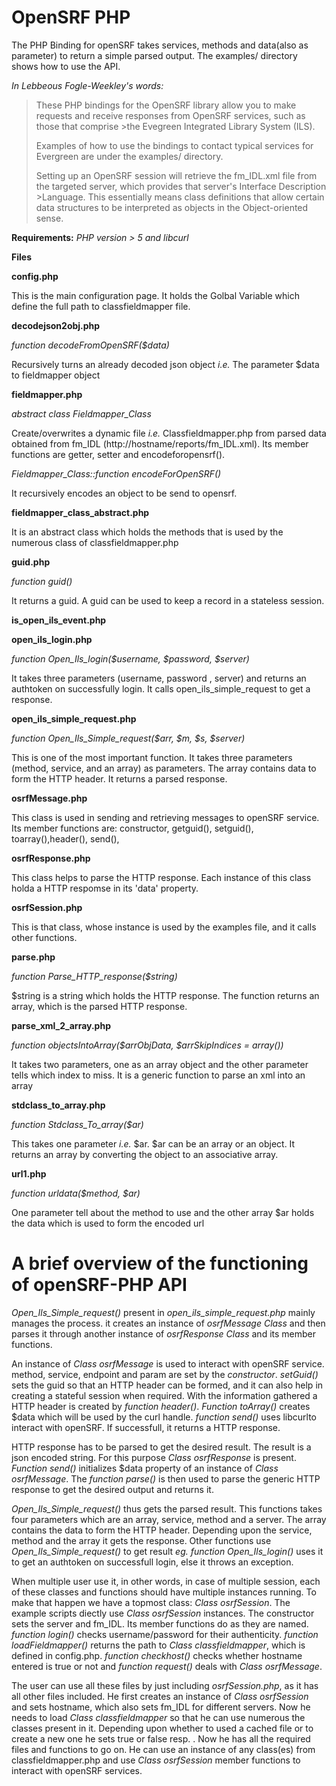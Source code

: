 **OpenSRF PHP**
===============

The PHP Binding for openSRF takes services, methods and data(also as parameter) to return a simple parsed output. The examples/ directory shows how to use the API.

*In Lebbeous Fogle-Weekley's words:*
>These PHP bindings for the OpenSRF library allow you to make requests and receive responses from OpenSRF services, such as those that comprise >the Evegreen Integrated Library System (ILS).
>
>Examples of how to use the bindings to contact typical services for Evergreen are under the examples/ directory.
>
>Setting up an OpenSRF session will retrieve the fm_IDL.xml file from the targeted server, which provides that server's Interface Description >Language.  This essentially means class definitions that allow certain data structures to be interpreted as objects in the Object-oriented sense.


**Requirements:** *PHP version > 5 and libcurl*



**Files**

**config.php**

This is the main configuration page. It holds the Golbal Variable which define the full path to classfieldmapper file.



**decodejson2obj.php**

*function decodeFromOpenSRF($data)*

Recursively turns an already decoded json object *i.e.* The parameter $data to fieldmapper object



**fieldmapper.php**

*abstract class Fieldmapper_Class*

Create/overwrites a dynamic file *i.e.* Classfieldmapper.php from parsed data obtained from fm_IDL (http://hostname/reports/fm_IDL.xml). Its member functions are getter, setter and encodeforopensrf().

*Fieldmapper_Class::function encodeForOpenSRF()*

It recursively encodes an object to be send to opensrf.



**fieldmapper_class_abstract.php**

It is an abstract class which holds the methods that is used by the numerous class of classfieldmapper.php



**guid.php**

*function guid()*

It returns a guid. A guid can be used to keep a record in a stateless session.



**is_open_ils_event.php**



**open_ils_login.php**

*function Open_Ils_login($username, $password, $server)*

It takes three parameters (username, password , server) and returns an authtoken on successfully login. It calls open_ils_simple_request to get a response.



**open_ils_simple_request.php**

*function Open_Ils_Simple_request($arr, $m, $s, $server)*

This is one of the most important function. It takes three parameters (method, service, and an array) as parameters. The array contains data to form the HTTP header. It returns a parsed response.



**osrfMessage.php**

This class is used in sending and retrieving messages to openSRF service. Its member functions are:
constructor, getguid(), setguid(), toarray(),header(), send(), 



**osrfResponse.php**

This class helps to parse the HTTP response. Each instance of this class holda a HTTP respomse in its 'data' property. 



**osrfSession.php**

This is that class, whose instance is used by the examples file, and it calls other functions.



**parse.php**

*function Parse_HTTP_response($string)*

$string is a string which holds the HTTP response. The function returns an array, which is the parsed HTTP response.



**parse_xml_2_array.php**

*function objectsIntoArray($arrObjData, $arrSkipIndices = array())*

It takes two parameters, one as an array object and the other parameter tells which index to miss. It is a generic function to parse an xml into an array



**stdclass_to_array.php**

*function Stdclass_To_array($ar)*

This takes one parameter *i.e.* $ar. $ar can be an array or an object. It returns an array by converting the object to an associative array.



**url1.php**

*function urldata($method, $ar)*

One parameter tell about the method to use and the other array $ar holds the data which is used to form the encoded url




**A brief overview of the functioning of openSRF-PHP API**
============================================================

*Open_Ils_Simple_request()* present in *open_ils_simple_request.php* mainly manages the process. it creates an instance of *osrfMessage Class* and then parses it through another instance of *osrfResponse Class* and its member functions.

An instance of *Class osrfMessage* is used to interact with openSRF service. method, service, endpoint and param are set by the *constructor*. *setGuid()* sets the guid so that an HTTP header can be formed, and it can also help in creating a stateful session when required. With the information gathered a HTTP header is created by *function header()*. *Function toArray()* creates $data which will be used by the curl handle. *function send()* uses libcurlto interact with openSRF. If successfull, it returns a HTTP response. 

HTTP response has to be parsed to get the desired result. The result is a json encoded string. For this purpose *Class osrfResponse* is present. *Function send()* initializes $data property of an instance of *Class osrfMessage*. The *function parse()* is then used to parse the generic HTTP response to get the desired output and returns it.

*Open_Ils_Simple_request()* thus gets the parsed result. This functions takes four parameters which are an array, service, method and a server. The array contains the data to form the HTTP header. Depending upon the service, method and the array it gets the response. Other functions use *Open_Ils_Simple_request()* to get result *eg. function Open_Ils_login()* uses it to get an authtoken on successfull login, else it throws an exception.

When multiple user use it, in other words, in case of multiple session, each of these classes and functions should have multiple instances running. To make that happen we have a topmost class: *Class osrfSession*. The example scripts diectly use *Class osrfSession* instances. The constructor sets the server and fm_IDL. Its member functions do as they are named. *function login()* checks username/password for their authenticity. *function loadFieldmapper()* returns the path to *Class classfieldmapper*, which is defined in config.php. *function checkhost()* checks whether hostname entered is true or not and *function request()* deals with *Class osrfMessage*.

The user can use all these files by just including *osrfSession.php*, as it has all other files included. He first creates an instance of *Class osrfSession* and sets hostname, which also sets fm_IDL for different servers. Now he needs to load *Class classfieldmapper* so that he can use numerous the classes present in it. Depending upon whether to used a cached file or to create a new one he sets true or false resp. . Now he has all the required files and functions to go on. He can use an instance of any class(es) from classfieldmapper.php and use *Class osrfSession* member functions to interact with openSRF services.
